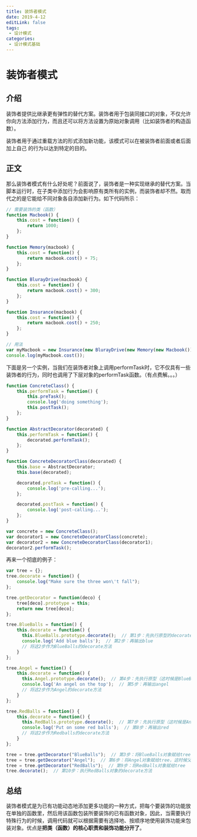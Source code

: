 ```yaml
---
title: 装饰者模式
date: 2019-4-12
editLink: false
tags:
 - 设计模式
categories:
 - 设计模式基础
---
```


# 装饰者模式

## 介绍

装饰者提供比继承更有弹性的替代方案。装饰者用于包装同接口的对象，不仅允许你向方法添加行为，而且还可以将方法设置为原始对象调用（比如装饰者的构造函数）。

装饰者用于通过重载方法的形式添加新功能，该模式可以在被装饰者前面或者后面加上自己 的行为以达到特定的目的。

## 正文

那么装饰者模式有什么好处呢？前面说了，装饰者是一种实现继承的替代方案。当脚本运行时，在子类中添加行为会影响原有类所有的实例，而装饰者却不然。取而代之的是它能给不同对象各自添加新行为。如下代码所示：

```javascript
// 需要装饰的类（函数）
function Macbook() {
    this.cost = function() {
		return 1000;
    };
}

function Memory(macbook) {
    this.cost = function() {
        return macbook.cost() + 75;
    };
}

function BlurayDrive(macbook) {
    this.cost = function() {
        return macbook.cost() + 300;
    };
}

function Insurance(macbook) {
    this.cost = function() {
        return macbook.cost() + 250;
    };
}

// 用法
var myMacbook = new Insurance(new BlurayDrive(new Memory(new Macbook())));
console.log(myMacbook.cost());
```

下面是另一个实例，当我们在装饰者对象上调用performTask时，它不仅具有一些装饰者的行为，同时也调用了下层对象的performTask函数。（有点费解。。。）

```javascript
function ConcreteClass() {
    this.performTask = function() {
        this.preTask();
        console.log('doing something');
        this.postTask();
    };
}

function AbstractDecorator(decorated) {
    this.performTask = function() {
        decorated.performTask();
    };
}

function ConcreteDecoratorClass(decorated) {
    this.base = AbstractDecorator;
    this.base(decorated);

    decorated.preTask = function() {
		console.log('pre-calling...');
    };

    decorated.postTask = function() {
		console.log('post-calling...');
    };
}

var concrete = new ConcreteClass();
var decorator1 = new ConcreteDecoratorClass(concrete);
var decorator2 = new ConcreteDecoratorClass(decorator1);
decorator2.performTask();
```

再来一个彻底的例子：

```javascript
var tree = {};
tree.decorate = function() {
    console.log("Make sure the three won\'t fall");
};

tree.getDecorator = function(deco) {
    tree[deco].prototype = this;
    return new tree[deco];
};

tree.BlueBalls = function() {
    this.decorate = function() {
      this.BlueBalls.prototype.decorate();  // 第1步：先执行原型的decorate方法，也就是tree.decorate()
      console.log('Add blue balls');  // 第2步：再输出blue
      // 将这2步作为BlueBalls的decorate方法
    }
};

tree.Angel = function() {
    this.decorate = function() {
      this.Angel.prototype.decorate();  // 第4步：先执行原型（这时候是BlueBalls了）的decorate方法
      console.log('An angel on the top');  // 第5步：再输出angel
      // 将这2步作为Angel的decorate方法
    }
};

tree.RedBalls = function() {
    this.decorate = function() {
      this.RedBalls.prototype.decorate();  // 第7步：先执行原型（这时候是Angel了）的decorate方法
      console.log('Put on some red balls');  // 第8步：再输出red
      // 将这2步作为Redballs的decorate方法
    }
};

tree = tree.getDecorator("BlueBalls");  // 第3步：将BlueBalls对象赋给tree，这时候父原型里的getDecorator依然可用
tree = tree.getDecorator("Angel");  // 第6步：将Angel对象赋给tree，这时候父原型的父原型里的getDecorator依然可用
tree = tree.getDecorator("RedBalls");  // 第9步：将RedBalls对象赋给tree
tree.decorate();  // 第10步：执行RedBalls对象的decorate方法
```

## 总结

装饰者模式是为已有功能动态地添加更多功能的一种方式，把每个要装饰的功能放在单独的函数里，然后用该函数包装所要装饰的已有函数对象，因此，当需要执行特殊行为的时候，调用代码就可以根据需要有选择地、按顺序地使用装饰功能来包装对象。优点是**把类（函数）的核心职责和装饰功能分开了**。
